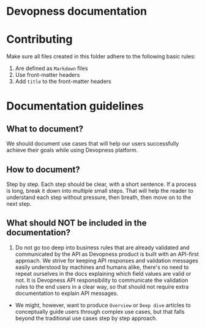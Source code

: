 # Devopness documentation

# Contributing
Make sure all files created in this folder adhere to the following basic rules:
1. Are defined as `Markdown` files
2. Use front-matter headers
3. Add `title` to the front-matter headers

# Documentation guidelines
## What to document?
We should document use cases that will help our users successfully achieve their goals while using Devopness platform.

## How to document?
Step by step. Each step should be clear, with a short sentence.
If a process is long, break it down into multiple small steps.
That will help the reader to understand each step without pressure, then breath, then move on to the next step.

## What should NOT be included in the documentation?
1. Do not go too deep into business rules that are already validated and communicated by the API
as Devopness product is built with an API-first approach. We strive for keeping API responses and validation messages easily understood by machines and humans alike, there's no need to repeat ourselves in the docs explaining which field values are valid or not.
It is Devopness API responsibility to communicate the validation rules to the end users in a clear way, so that should not require extra documentation to explain API messages.
- We might, however, want to produce `Overview` or `Deep dive` articles to conceptually guide users through complex use cases, but that falls beyond the traditional use cases step by step approach.
